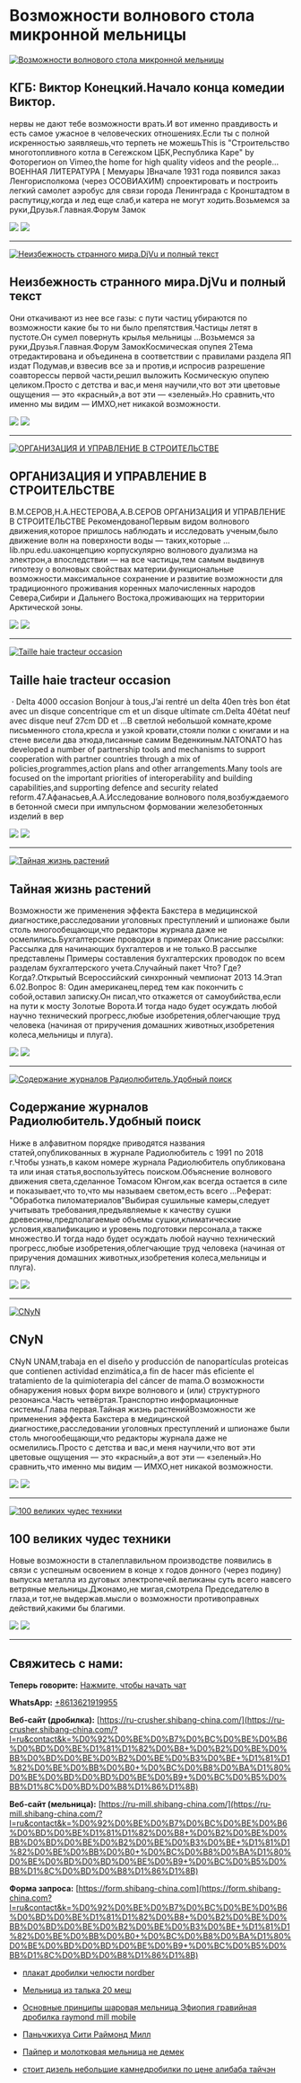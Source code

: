 # Возможности волнового стола микронной мельницы

<a href="https://swt.shibang-china.com/?l=ru&img&k=%D0%92%D0%BE%D0%B7%D0%BC%D0%BE%D0%B6%D0%BD%D0%BE%D1%81%D1%82%D0%B8+%D0%B2%D0%BE%D0%BB%D0%BD%D0%BE%D0%B2%D0%BE%D0%B3%D0%BE+%D1%81%D1%82%D0%BE%D0%BB%D0%B0+%D0%BC%D0%B8%D0%BA%D1%80%D0%BE%D0%BD%D0%BD%D0%BE%D0%B9+%D0%BC%D0%B5%D0%BB%D1%8C%D0%BD%D0%B8%D1%86%D1%8B" target="_blank">![Возможности волнового стола микронной мельницы](http://static.shibang-china.com/all-800x300/384.jpg)</a>

## КГБ: Виктор Конецкий.Начало конца комедии Виктор.
нервы не дают тебе возможности врать.И вот именно правдивость и есть самое ужасное в человеческих отношениях.Если ты с полной искренностью заявляешь,что терпеть не можешьThis is &quot;Строительство многотопливного котла в Сегежском ЦБК,Республика Каре&quot; by Фоторегион on Vimeo,the home for high quality videos and the people…ВОЕННАЯ ЛИТЕРАТУРА [ Мемуары ]Вначале 1931 года появился заказ Ленгорисполкома (через ОСОВИАХИМ) спроектировать и построить легкий самолет аэробус для связи города Ленинграда с Кронштадтом в распутицу,когда и лед еще слаб,и катера не могут ходить.Возьмемся за руки,Друзья.Главная.Форум Замок


<a href="https://whatsapp.shibangsoft.com/WhatsApp.php" target="_blank" title="WhatsApp">![](http://static.shibang-china.com/icon/whatsapp.png)</a> <a href="https://swt.shibang-china.com/?l=ru&icon&k=%D0%92%D0%BE%D0%B7%D0%BC%D0%BE%D0%B6%D0%BD%D0%BE%D1%81%D1%82%D0%B8+%D0%B2%D0%BE%D0%BB%D0%BD%D0%BE%D0%B2%D0%BE%D0%B3%D0%BE+%D1%81%D1%82%D0%BE%D0%BB%D0%B0+%D0%BC%D0%B8%D0%BA%D1%80%D0%BE%D0%BD%D0%BD%D0%BE%D0%B9+%D0%BC%D0%B5%D0%BB%D1%8C%D0%BD%D0%B8%D1%86%D1%8B" target="_blank">![](http://static.shibang-china.com/icon/chat-ru.png)</a>

---

<a href="https://swt.shibang-china.com/?l=ru&img&k=%D0%92%D0%BE%D0%B7%D0%BC%D0%BE%D0%B6%D0%BD%D0%BE%D1%81%D1%82%D0%B8+%D0%B2%D0%BE%D0%BB%D0%BD%D0%BE%D0%B2%D0%BE%D0%B3%D0%BE+%D1%81%D1%82%D0%BE%D0%BB%D0%B0+%D0%BC%D0%B8%D0%BA%D1%80%D0%BE%D0%BD%D0%BD%D0%BE%D0%B9+%D0%BC%D0%B5%D0%BB%D1%8C%D0%BD%D0%B8%D1%86%D1%8B" target="_blank">![Неизбежность странного мира.DjVu и полный текст](http://static.shibang-china.com/all-800x300/1492.jpg)</a>

## Неизбежность странного мира.DjVu и полный текст
Они откачивают из нее все газы: с пути частиц убираются по возможности какие бы то ни было препятствия.Частицы летят в пустоте.Он сумел повернуть крылья мельницы …Возьмемся за руки,Друзья.Главная.Форум ЗамокКосмическая опупея 2Тема отредактирована и объединена в соответствии с правилами раздела ЯП издат Подумав,и взвесив все за и против,и испросив разрешение соавторессы первой части,решил выложить Космическую опупею целиком.Просто с детства и вас,и меня научили,что вот эти цветовые ощущения — это &#171;красный&#187;,а вот эти — &#171;зеленый&#187;.Но сравнить,что именно мы видим — ИМХО,нет никакой возможности.


<a href="https://whatsapp.shibangsoft.com/WhatsApp.php" target="_blank" title="WhatsApp">![](http://static.shibang-china.com/icon/whatsapp.png)</a> <a href="https://swt.shibang-china.com/?l=ru&icon&k=%D0%92%D0%BE%D0%B7%D0%BC%D0%BE%D0%B6%D0%BD%D0%BE%D1%81%D1%82%D0%B8+%D0%B2%D0%BE%D0%BB%D0%BD%D0%BE%D0%B2%D0%BE%D0%B3%D0%BE+%D1%81%D1%82%D0%BE%D0%BB%D0%B0+%D0%BC%D0%B8%D0%BA%D1%80%D0%BE%D0%BD%D0%BD%D0%BE%D0%B9+%D0%BC%D0%B5%D0%BB%D1%8C%D0%BD%D0%B8%D1%86%D1%8B" target="_blank">![](http://static.shibang-china.com/icon/chat-ru.png)</a>

---

<a href="https://swt.shibang-china.com/?l=ru&img&k=%D0%92%D0%BE%D0%B7%D0%BC%D0%BE%D0%B6%D0%BD%D0%BE%D1%81%D1%82%D0%B8+%D0%B2%D0%BE%D0%BB%D0%BD%D0%BE%D0%B2%D0%BE%D0%B3%D0%BE+%D1%81%D1%82%D0%BE%D0%BB%D0%B0+%D0%BC%D0%B8%D0%BA%D1%80%D0%BE%D0%BD%D0%BD%D0%BE%D0%B9+%D0%BC%D0%B5%D0%BB%D1%8C%D0%BD%D0%B8%D1%86%D1%8B" target="_blank">![ОРГАНИЗАЦИЯ И УПРАВЛЕНИЕ В СТРОИТЕЛЬСТВЕ](http://static.shibang-china.com/all-800x300/55.jpg)</a>

## ОРГАНИЗАЦИЯ И УПРАВЛЕНИЕ В СТРОИТЕЛЬСТВЕ
В.М.СЕРОВ,Н.А.НЕСТЕРОВА,А.В.СЕРОВ ОРГАНИЗАЦИЯ И УПРАВЛЕНИЕ В СТРОИТЕЛЬСТВЕ РекомендованоПервым видом волнового движения,которое пришлось наблюдать и исследовать ученым,было движение волн на поверхности воды — таких,которые …lib.npu.edu.uaконцепцию корпускулярно волнового дуализма на электрон,а впоследствии — на все частицы,тем самым выдвинув гипотезу о волновых свойствах материи.функциональные возможности.максимальное сохранение и развитие возможности для традиционного проживания коренных малочисленных народов Севера,Сибири и Дальнего Востока,проживающих на территории Арктической зоны.


<a href="https://whatsapp.shibangsoft.com/WhatsApp.php" target="_blank" title="WhatsApp">![](http://static.shibang-china.com/icon/whatsapp.png)</a> <a href="https://swt.shibang-china.com/?l=ru&icon&k=%D0%92%D0%BE%D0%B7%D0%BC%D0%BE%D0%B6%D0%BD%D0%BE%D1%81%D1%82%D0%B8+%D0%B2%D0%BE%D0%BB%D0%BD%D0%BE%D0%B2%D0%BE%D0%B3%D0%BE+%D1%81%D1%82%D0%BE%D0%BB%D0%B0+%D0%BC%D0%B8%D0%BA%D1%80%D0%BE%D0%BD%D0%BD%D0%BE%D0%B9+%D0%BC%D0%B5%D0%BB%D1%8C%D0%BD%D0%B8%D1%86%D1%8B" target="_blank">![](http://static.shibang-china.com/icon/chat-ru.png)</a>

---

<a href="https://swt.shibang-china.com/?l=ru&img&k=%D0%92%D0%BE%D0%B7%D0%BC%D0%BE%D0%B6%D0%BD%D0%BE%D1%81%D1%82%D0%B8+%D0%B2%D0%BE%D0%BB%D0%BD%D0%BE%D0%B2%D0%BE%D0%B3%D0%BE+%D1%81%D1%82%D0%BE%D0%BB%D0%B0+%D0%BC%D0%B8%D0%BA%D1%80%D0%BE%D0%BD%D0%BD%D0%BE%D0%B9+%D0%BC%D0%B5%D0%BB%D1%8C%D0%BD%D0%B8%D1%86%D1%8B" target="_blank">![Taille haie tracteur occasion](http://static.shibang-china.com/all-800x300/1068.jpg)</a>

## Taille haie tracteur occasion
&nbsp;&#0183;&#32;Delta 4000 occasion Bonjour &#224; tous,J’ai rentr&#233; un delta 40en tr&#232;s bon &#233;tat avec un disque concentrique cm et un disque ultimate cm.Delta 40&#233;tat neuf avec disque neuf 27cm DD et …В светлой небольшой комнате,кроме письменного стола,кресла и узкой кровати,стояли полки с книгами и на стене висели два этюда,писанные самим Веденкиным.NATONATO has developed a number of partnership tools and mechanisms to support cooperation with partner countries through a mix of policies,programmes,action plans and other arrangements.Many tools are focused on the important priorities of interoperability and building capabilities,and supporting defence and security related reform.47.Афанасьев,А.А.Исследование волнового поля,возбуждаемого в бетонной смеси при импульсном формовании железобетонных изделий в вер


<a href="https://whatsapp.shibangsoft.com/WhatsApp.php" target="_blank" title="WhatsApp">![](http://static.shibang-china.com/icon/whatsapp.png)</a> <a href="https://swt.shibang-china.com/?l=ru&icon&k=%D0%92%D0%BE%D0%B7%D0%BC%D0%BE%D0%B6%D0%BD%D0%BE%D1%81%D1%82%D0%B8+%D0%B2%D0%BE%D0%BB%D0%BD%D0%BE%D0%B2%D0%BE%D0%B3%D0%BE+%D1%81%D1%82%D0%BE%D0%BB%D0%B0+%D0%BC%D0%B8%D0%BA%D1%80%D0%BE%D0%BD%D0%BD%D0%BE%D0%B9+%D0%BC%D0%B5%D0%BB%D1%8C%D0%BD%D0%B8%D1%86%D1%8B" target="_blank">![](http://static.shibang-china.com/icon/chat-ru.png)</a>

---

<a href="https://swt.shibang-china.com/?l=ru&img&k=%D0%92%D0%BE%D0%B7%D0%BC%D0%BE%D0%B6%D0%BD%D0%BE%D1%81%D1%82%D0%B8+%D0%B2%D0%BE%D0%BB%D0%BD%D0%BE%D0%B2%D0%BE%D0%B3%D0%BE+%D1%81%D1%82%D0%BE%D0%BB%D0%B0+%D0%BC%D0%B8%D0%BA%D1%80%D0%BE%D0%BD%D0%BD%D0%BE%D0%B9+%D0%BC%D0%B5%D0%BB%D1%8C%D0%BD%D0%B8%D1%86%D1%8B" target="_blank">![Тайная жизнь растений](http://static.shibang-china.com/all-800x300/1149.jpg)</a>

## Тайная жизнь растений
Возможности же применения эффекта Бакстера в медицинской диагностике,расследовании уголовных преступлений и шпионаже были столь многообещающи,что редакторы журнала даже не осмелились.Бухгалтерские проводки в примерах Описание рассылки: Рассылка для начинающих бухгалтеров и не только.В рассылке представлены Примеры составления бухгалтерских проводок по всем разделам бухгалтерского учета.Случайный пакет Что? Где? Когда?.Открытый Всероссийский синхронный чемпионат 2013 14.Этап 6.02.Вопрос 8: Один американец,перед тем как покончить с собой,оставил записку.Он писал,что откажется от самоубийства,если на пути к мосту Золотые Ворота.И тогда надо будет осуждать любой научно технический прогресс,любые изобретения,облегчающие труд человека (начиная от приручения домашних животных,изобретения колеса,мельницы и плуга).


<a href="https://whatsapp.shibangsoft.com/WhatsApp.php" target="_blank" title="WhatsApp">![](http://static.shibang-china.com/icon/whatsapp.png)</a> <a href="https://swt.shibang-china.com/?l=ru&icon&k=%D0%92%D0%BE%D0%B7%D0%BC%D0%BE%D0%B6%D0%BD%D0%BE%D1%81%D1%82%D0%B8+%D0%B2%D0%BE%D0%BB%D0%BD%D0%BE%D0%B2%D0%BE%D0%B3%D0%BE+%D1%81%D1%82%D0%BE%D0%BB%D0%B0+%D0%BC%D0%B8%D0%BA%D1%80%D0%BE%D0%BD%D0%BD%D0%BE%D0%B9+%D0%BC%D0%B5%D0%BB%D1%8C%D0%BD%D0%B8%D1%86%D1%8B" target="_blank">![](http://static.shibang-china.com/icon/chat-ru.png)</a>

---

<a href="https://swt.shibang-china.com/?l=ru&img&k=%D0%92%D0%BE%D0%B7%D0%BC%D0%BE%D0%B6%D0%BD%D0%BE%D1%81%D1%82%D0%B8+%D0%B2%D0%BE%D0%BB%D0%BD%D0%BE%D0%B2%D0%BE%D0%B3%D0%BE+%D1%81%D1%82%D0%BE%D0%BB%D0%B0+%D0%BC%D0%B8%D0%BA%D1%80%D0%BE%D0%BD%D0%BD%D0%BE%D0%B9+%D0%BC%D0%B5%D0%BB%D1%8C%D0%BD%D0%B8%D1%86%D1%8B" target="_blank">![Содержание журналов Радиолюбитель.Удобный поиск](http://static.shibang-china.com/all-800x300/37.jpg)</a>

## Содержание журналов Радиолюбитель.Удобный поиск
Ниже в алфавитном порядке приводятся названия статей,опубликованных в журнале Радиолюбитель с 1991 по 2018 г.Чтобы узнать,в каком номере журнала Радиолюбитель опубликована та или иная статья,воспользуйтесь поиском.Объяснение волнового движения света,сделанное Томасом Юнгом,как всегда остается в силе и показывает,что то,что мы называем светом,есть всего …Реферат: &quot;Обработка пиломатериалов&quot;Выбирая сушильные камеры,следует учитывать требования,предъявляемые к качеству сушки древесины,предполагаемые объемы сушки,климатические условия,квалификацию и уровень подготовки персонала,а также множество.И тогда надо будет осуждать любой научно технический прогресс,любые изобретения,облегчающие труд человека (начиная от приручения домашних животных,изобретения колеса,мельницы и плуга).


<a href="https://whatsapp.shibangsoft.com/WhatsApp.php" target="_blank" title="WhatsApp">![](http://static.shibang-china.com/icon/whatsapp.png)</a> <a href="https://swt.shibang-china.com/?l=ru&icon&k=%D0%92%D0%BE%D0%B7%D0%BC%D0%BE%D0%B6%D0%BD%D0%BE%D1%81%D1%82%D0%B8+%D0%B2%D0%BE%D0%BB%D0%BD%D0%BE%D0%B2%D0%BE%D0%B3%D0%BE+%D1%81%D1%82%D0%BE%D0%BB%D0%B0+%D0%BC%D0%B8%D0%BA%D1%80%D0%BE%D0%BD%D0%BD%D0%BE%D0%B9+%D0%BC%D0%B5%D0%BB%D1%8C%D0%BD%D0%B8%D1%86%D1%8B" target="_blank">![](http://static.shibang-china.com/icon/chat-ru.png)</a>

---

<a href="https://swt.shibang-china.com/?l=ru&img&k=%D0%92%D0%BE%D0%B7%D0%BC%D0%BE%D0%B6%D0%BD%D0%BE%D1%81%D1%82%D0%B8+%D0%B2%D0%BE%D0%BB%D0%BD%D0%BE%D0%B2%D0%BE%D0%B3%D0%BE+%D1%81%D1%82%D0%BE%D0%BB%D0%B0+%D0%BC%D0%B8%D0%BA%D1%80%D0%BE%D0%BD%D0%BD%D0%BE%D0%B9+%D0%BC%D0%B5%D0%BB%D1%8C%D0%BD%D0%B8%D1%86%D1%8B" target="_blank">![CNyN](http://static.shibang-china.com/all-800x300/1087.jpg)</a>

## CNyN
CNyN UNAM,trabaja en el dise&#241;o y producci&#243;n de nanopart&#237;culas proteicas que contienen actividad enzim&#225;tica,a fin de hacer m&#225;s eficiente el tratamiento de la quimioterapia del c&#225;ncer de mama.О возможности обнаружения новых форм вихре волнового и (или) структурного резонанса.Часть четвёртая.Транспортно информационные системы.Глава первая.Тайная жизнь растенийВозможности же применения эффекта Бакстера в медицинской диагностике,расследовании уголовных преступлений и шпионаже были столь многообещающи,что редакторы журнала даже не осмелились.Просто с детства и вас,и меня научили,что вот эти цветовые ощущения — это &#171;красный&#187;,а вот эти — &#171;зеленый&#187;.Но сравнить,что именно мы видим — ИМХО,нет никакой возможности.


<a href="https://whatsapp.shibangsoft.com/WhatsApp.php" target="_blank" title="WhatsApp">![](http://static.shibang-china.com/icon/whatsapp.png)</a> <a href="https://swt.shibang-china.com/?l=ru&icon&k=%D0%92%D0%BE%D0%B7%D0%BC%D0%BE%D0%B6%D0%BD%D0%BE%D1%81%D1%82%D0%B8+%D0%B2%D0%BE%D0%BB%D0%BD%D0%BE%D0%B2%D0%BE%D0%B3%D0%BE+%D1%81%D1%82%D0%BE%D0%BB%D0%B0+%D0%BC%D0%B8%D0%BA%D1%80%D0%BE%D0%BD%D0%BD%D0%BE%D0%B9+%D0%BC%D0%B5%D0%BB%D1%8C%D0%BD%D0%B8%D1%86%D1%8B" target="_blank">![](http://static.shibang-china.com/icon/chat-ru.png)</a>

---

<a href="https://swt.shibang-china.com/?l=ru&img&k=%D0%92%D0%BE%D0%B7%D0%BC%D0%BE%D0%B6%D0%BD%D0%BE%D1%81%D1%82%D0%B8+%D0%B2%D0%BE%D0%BB%D0%BD%D0%BE%D0%B2%D0%BE%D0%B3%D0%BE+%D1%81%D1%82%D0%BE%D0%BB%D0%B0+%D0%BC%D0%B8%D0%BA%D1%80%D0%BE%D0%BD%D0%BD%D0%BE%D0%B9+%D0%BC%D0%B5%D0%BB%D1%8C%D0%BD%D0%B8%D1%86%D1%8B" target="_blank">![100 великих чудес техники](http://static.shibang-china.com/all-800x300/442.jpg)</a>

## 100 великих чудес техники
Новые возможности в сталеплавильном производстве появились в связи с успешным освоением в конце х годов донного (через подину) выпуска металла из дуговых электропечей.великаны суть всего навсего ветряные мельницы.Джонамо,не мигая,смотрела Председателю в глаза,и тот,не выдержав.мысли о возможности противоправных действий,какими бы благими.

<a href="https://whatsapp.shibangsoft.com/WhatsApp.php" target="_blank" title="WhatsApp">![](http://static.shibang-china.com/icon/whatsapp.png)</a> <a href="https://swt.shibang-china.com/?l=ru&icon&k=%D0%92%D0%BE%D0%B7%D0%BC%D0%BE%D0%B6%D0%BD%D0%BE%D1%81%D1%82%D0%B8+%D0%B2%D0%BE%D0%BB%D0%BD%D0%BE%D0%B2%D0%BE%D0%B3%D0%BE+%D1%81%D1%82%D0%BE%D0%BB%D0%B0+%D0%BC%D0%B8%D0%BA%D1%80%D0%BE%D0%BD%D0%BD%D0%BE%D0%B9+%D0%BC%D0%B5%D0%BB%D1%8C%D0%BD%D0%B8%D1%86%D1%8B" target="_blank">![](http://static.shibang-china.com/icon/chat-ru.png)</a>

---
## Свяжитесь с нами:

**Теперь говорите:** [Нажмите, чтобы начать чат](https://swt.shibang-china.com?l=ru&contact&k=%D0%92%D0%BE%D0%B7%D0%BC%D0%BE%D0%B6%D0%BD%D0%BE%D1%81%D1%82%D0%B8+%D0%B2%D0%BE%D0%BB%D0%BD%D0%BE%D0%B2%D0%BE%D0%B3%D0%BE+%D1%81%D1%82%D0%BE%D0%BB%D0%B0+%D0%BC%D0%B8%D0%BA%D1%80%D0%BE%D0%BD%D0%BD%D0%BE%D0%B9+%D0%BC%D0%B5%D0%BB%D1%8C%D0%BD%D0%B8%D1%86%D1%8B)

**WhatsApp:**  [+8613621919955](https://whatsapp.shibangsoft.com/WhatsApp.php)

**Веб-сайт (дробилка):** [https://ru-crusher.shibang-china.com/](https://ru-crusher.shibang-china.com/?l=ru&contact&k=%D0%92%D0%BE%D0%B7%D0%BC%D0%BE%D0%B6%D0%BD%D0%BE%D1%81%D1%82%D0%B8+%D0%B2%D0%BE%D0%BB%D0%BD%D0%BE%D0%B2%D0%BE%D0%B3%D0%BE+%D1%81%D1%82%D0%BE%D0%BB%D0%B0+%D0%BC%D0%B8%D0%BA%D1%80%D0%BE%D0%BD%D0%BD%D0%BE%D0%B9+%D0%BC%D0%B5%D0%BB%D1%8C%D0%BD%D0%B8%D1%86%D1%8B)

**Веб-сайт (мельница):** [https://ru-mill.shibang-china.com/](https://ru-mill.shibang-china.com/?l=ru&contact&k=%D0%92%D0%BE%D0%B7%D0%BC%D0%BE%D0%B6%D0%BD%D0%BE%D1%81%D1%82%D0%B8+%D0%B2%D0%BE%D0%BB%D0%BD%D0%BE%D0%B2%D0%BE%D0%B3%D0%BE+%D1%81%D1%82%D0%BE%D0%BB%D0%B0+%D0%BC%D0%B8%D0%BA%D1%80%D0%BE%D0%BD%D0%BD%D0%BE%D0%B9+%D0%BC%D0%B5%D0%BB%D1%8C%D0%BD%D0%B8%D1%86%D1%8B)

**Форма запроса:** [https://form.shibang-china.com](https://form.shibang-china.com?l=ru&contact&k=%D0%92%D0%BE%D0%B7%D0%BC%D0%BE%D0%B6%D0%BD%D0%BE%D1%81%D1%82%D0%B8+%D0%B2%D0%BE%D0%BB%D0%BD%D0%BE%D0%B2%D0%BE%D0%B3%D0%BE+%D1%81%D1%82%D0%BE%D0%BB%D0%B0+%D0%BC%D0%B8%D0%BA%D1%80%D0%BE%D0%BD%D0%BD%D0%BE%D0%B9+%D0%BC%D0%B5%D0%BB%D1%8C%D0%BD%D0%B8%D1%86%D1%8B)

* [плакат дробилки челюсти nordber](../132/%D0%BF%D0%BB%D0%B0%D0%BA%D0%B0%D1%82%20%D0%B4%D1%80%D0%BE%D0%B1%D0%B8%D0%BB%D0%BA%D0%B8%20%D1%87%D0%B5%D0%BB%D1%8E%D1%81%D1%82%D0%B8%20nordber.md)

* [Мельница из талька 20 меш](../135/%D0%9C%D0%B5%D0%BB%D1%8C%D0%BD%D0%B8%D1%86%D0%B0%20%D0%B8%D0%B7%20%D1%82%D0%B0%D0%BB%D1%8C%D0%BA%D0%B0%2020%20%D0%BC%D0%B5%D1%88.md)

* [Основные принципы шаровая мельница Эфиопия гравийная дробилка raymond mill mobile](../134/%D0%9E%D1%81%D0%BD%D0%BE%D0%B2%D0%BD%D1%8B%D0%B5%20%D0%BF%D1%80%D0%B8%D0%BD%D1%86%D0%B8%D0%BF%D1%8B%20%D1%88%D0%B0%D1%80%D0%BE%D0%B2%D0%B0%D1%8F%20%D0%BC%D0%B5%D0%BB%D1%8C%D0%BD%D0%B8%D1%86%D0%B0%20%D0%AD%D1%84%D0%B8%D0%BE%D0%BF%D0%B8%D1%8F%20%D0%B3%D1%80%D0%B0%D0%B2%D0%B8%D0%B9%D0%BD%D0%B0%D1%8F%20%D0%B4%D1%80%D0%BE%D0%B1%D0%B8%D0%BB%D0%BA%D0%B0%20raymond%20mill%20mobile.md)

* [Паньчжихуа Сити Раймонд Милл](../134/%D0%9F%D0%B0%D0%BD%D1%8C%D1%87%D0%B6%D0%B8%D1%85%D1%83%D0%B0%20%D0%A1%D0%B8%D1%82%D0%B8%20%D0%A0%D0%B0%D0%B9%D0%BC%D0%BE%D0%BD%D0%B4%20%D0%9C%D0%B8%D0%BB%D0%BB.md)

* [Пайпер и молотковая мельница не демек](../134/%D0%9F%D0%B0%D0%B9%D0%BF%D0%B5%D1%80%20%D0%B8%20%D0%BC%D0%BE%D0%BB%D0%BE%D1%82%D0%BA%D0%BE%D0%B2%D0%B0%D1%8F%20%D0%BC%D0%B5%D0%BB%D1%8C%D0%BD%D0%B8%D1%86%D0%B0%20%D0%BD%D0%B5%20%D0%B4%D0%B5%D0%BC%D0%B5%D0%BA.md)

* [стоит дизель небольшие камнедробилки по цене алибаба тайчэн](../133/%D1%81%D1%82%D0%BE%D0%B8%D1%82%20%D0%B4%D0%B8%D0%B7%D0%B5%D0%BB%D1%8C%20%D0%BD%D0%B5%D0%B1%D0%BE%D0%BB%D1%8C%D1%88%D0%B8%D0%B5%20%D0%BA%D0%B0%D0%BC%D0%BD%D0%B5%D0%B4%D1%80%D0%BE%D0%B1%D0%B8%D0%BB%D0%BA%D0%B8%20%D0%BF%D0%BE%20%D1%86%D0%B5%D0%BD%D0%B5%20%D0%B0%D0%BB%D0%B8%D0%B1%D0%B0%D0%B1%D0%B0%20%D1%82%D0%B0%D0%B9%D1%87%D1%8D%D0%BD.md)